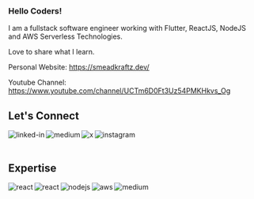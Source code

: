 ### Hello Coders!

I am a fullstack software engineer working with Flutter, ReactJS, NodeJS and AWS Serverless Technologies.

Love to share what I learn.

Personal Website: https://smeadkraftz.dev/

Youtube Channel: https://www.youtube.com/channel/UCTm6D0Ft3Uz54PMKHkvs_Og

## Let's Connect

[<img align="left" alt="linked-in" src="https://img.shields.io/badge/linkedin-%230077B5.svg?&style=for-the-badge&logo=linkedin&logoColor=white" />](https://www.linkedin.com/in/dimaswibowo)

[<img align="left" alt="medium" src="https://img.shields.io/badge/medium-%2312100E.svg?&style=for-the-badge&logo=medium&logoColor=white" />](https://dimaswibowo.medium.com/)

[<img align="left" alt="x" src="https://img.shields.io/badge/twitter-%23000000.svg?&style=for-the-badge&logo=x&logoColor=white" />](https://x.com/daemswibowo)

[<img align="left" alt="instagram" src="https://img.shields.io/badge/instagram-%23e1306c.svg?&style=for-the-badge&logo=instagram&logoColor=white" />](https://instagram.com/webowo.dev)

<br>
<br>

## Expertise

<img align="left" alt="react" src="https://img.shields.io/badge/Flutter-%2302569B.svg?style=for-the-badge&logo=Flutter&logoColor=white" />
<img align="left" alt="react" src="https://img.shields.io/badge/react%20-%2320232a.svg?&style=for-the-badge&logo=react&logoColor=%2361DAFB" />
<img align="left" alt="nodejs" src="https://img.shields.io/badge/node.js%20-%2343853D.svg?&style=for-the-badge&logo=node.js&logoColor=white" />
<img align="left" alt="aws" src="https://img.shields.io/badge/Amazon%20AWS-%23232F3E?logo=amazon-aws&logoColor=white&style=for-the-badge" />
<img align="left" alt="medium" src="https://img.shields.io/badge/postgres-%23316192.svg?&style=for-the-badge&logo=postgresql&logoColor=white" />
<br>
<br>
